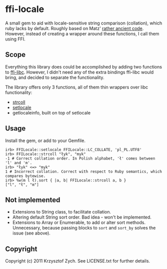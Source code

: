 ffi-locale
==========

A small gem to aid with locale-sensitive string comparison (collation), which ruby lacks by default. Roughly based on
Matz' [rather ancient code](http://www.justskins.com/forums/ruby-talk-newbie-locale-8419.html). However, instead of creating a
wrapper around these functions, I call them using FFI.

Scope
-----

Everything this library does could be accomplished by adding two functions to [ffi-libc](https://github.com/postmodern/ffi-libc).
However, I didn't need any of the extra bindings ffi-libc would bring, and decided to separate the functionality.

The library offers only 3 functions, all of them thin wrappers over libc functionality:

* [strcoll](http://www.gnu.org/software/libc/manual/html_node/Collation-Functions.html)
* [setlocale](http://www.gnu.org/software/libc/manual/html_node/Setting-the-Locale.html)
* getlocaleinfo, built on top of setlocale

Usage
-----

Install the gem, or add to your Gemfile.

    irb> FFILocale::setlocale FFILocale::LC_COLLATE, 'pl_PL.UTF8'
    irb> FFILocale::strcoll "łyk", "myk"
    -1 # Correct collation order. In Polish alphabet, 'ł' comes between 'l' and 'm'.
    irb> "łyk" <=> "myk"
    1 # Incorrect collation. Correct with respect to Ruby semantics, which compares bytewise.
    irb> %w(m l ł).sort { |a, b| FFILocale::strcoll a, b }
    ["l", "ł", "m"]

Not implemented
---------------

* Extensions to String class, to facilitate collation.
* Altering default String sort order. Bad idea - won't be implemented.
* Extensions to Array or Enumerable, to add or alter sort methods. Unnecessary, because passing 
  blocks to `sort` and `sort_by` solves the issue (see above).
     
Copyright
---------

Copyright (c) 2011 Krzysztof Zych. See LICENSE.txt for
further details.

